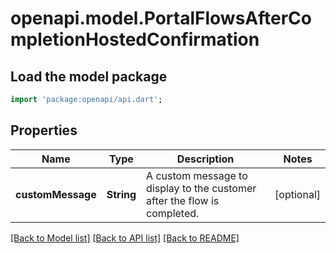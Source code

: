 # openapi.model.PortalFlowsAfterCompletionHostedConfirmation

## Load the model package
```dart
import 'package:openapi/api.dart';
```

## Properties
Name | Type | Description | Notes
------------ | ------------- | ------------- | -------------
**customMessage** | **String** | A custom message to display to the customer after the flow is completed. | [optional] 

[[Back to Model list]](../README.md#documentation-for-models) [[Back to API list]](../README.md#documentation-for-api-endpoints) [[Back to README]](../README.md)


